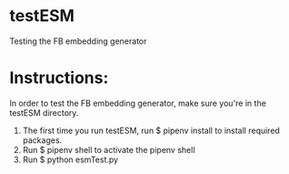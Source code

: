 # testESM
Testing the FB embedding generator

# Instructions:
In order to test the FB embedding generator, make sure you're in the testESM directory. 

1. The first time you run testESM, run $ pipenv install to install required packages. 
2. Run $ pipenv shell to activate the pipenv shell
3. Run $ python esmTest.py
